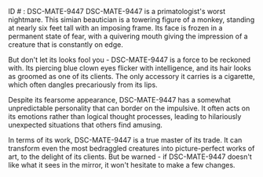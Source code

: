 ID # : DSC-MATE-9447
DSC-MATE-9447 is a primatologist's worst nightmare. This simian beautician is a towering figure of a monkey, standing at nearly six feet tall with an imposing frame. Its face is frozen in a permanent state of fear, with a quivering mouth giving the impression of a creature that is constantly on edge.

But don't let its looks fool you - DSC-MATE-9447 is a force to be reckoned with. Its piercing blue clown eyes flicker with intelligence, and its hair looks as groomed as one of its clients. The only accessory it carries is a cigarette, which often dangles precariously from its lips.

Despite its fearsome appearance, DSC-MATE-9447 has a somewhat unpredictable personality that can border on the impulsive. It often acts on its emotions rather than logical thought processes, leading to hilariously unexpected situations that others find amusing.

In terms of its work, DSC-MATE-9447 is a true master of its trade. It can transform even the most bedraggled creatures into picture-perfect works of art, to the delight of its clients. But be warned - if DSC-MATE-9447 doesn't like what it sees in the mirror, it won't hesitate to make a few changes.